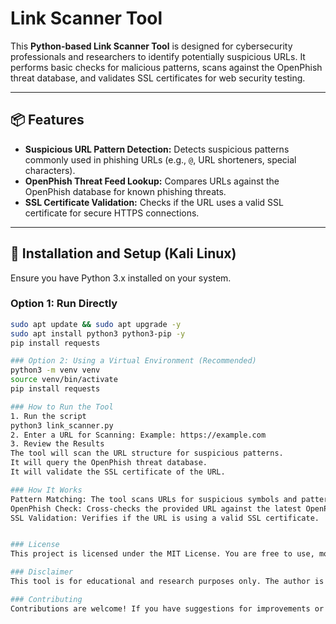 # Link Scanner Tool

This **Python-based Link Scanner Tool** is designed for cybersecurity professionals and researchers to identify potentially suspicious URLs. It performs basic checks for malicious patterns, scans against the OpenPhish threat database, and validates SSL certificates for web security testing.

---

## 📦 Features
- **Suspicious URL Pattern Detection:** Detects suspicious patterns commonly used in phishing URLs (e.g., `@`, URL shorteners, special characters).
- **OpenPhish Threat Feed Lookup:** Compares URLs against the OpenPhish database for known phishing threats.
- **SSL Certificate Validation:** Checks if the URL uses a valid SSL certificate for secure HTTPS connections.

---

## 🚀 Installation and Setup (Kali Linux)
Ensure you have Python 3.x installed on your system.

### Option 1: Run Directly
```bash
sudo apt update && sudo apt upgrade -y
sudo apt install python3 python3-pip -y
pip install requests

### Option 2: Using a Virtual Environment (Recommended)
python3 -m venv venv
source venv/bin/activate
pip install requests

### How to Run the Tool
1. Run the script
python3 link_scanner.py
2. Enter a URL for Scanning: Example: https://example.com
3. Review the Results
The tool will scan the URL structure for suspicious patterns.
It will query the OpenPhish threat database.
It will validate the SSL certificate of the URL.

### How It Works
Pattern Matching: The tool scans URLs for suspicious symbols and patterns often seen in phishing attacks.
OpenPhish Check: Cross-checks the provided URL against the latest OpenPhish threat feed.
SSL Validation: Verifies if the URL is using a valid SSL certificate.


### License
This project is licensed under the MIT License. You are free to use, modify, and distribute this tool with proper attribution.

### Disclaimer
This tool is for educational and research purposes only. The author is not responsible for any misuse. Always obtain proper authorization before testing any third-party systems.

### Contributing
Contributions are welcome! If you have suggestions for improvements or additional features, feel free to submit a pull request.
